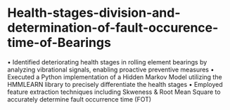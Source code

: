 # Health-stages-division-and-determination-of-fault-occurence-time-of-Bearings
• Identified deteriorating health stages in rolling element bearings by analyzing vibrational signals, enabling proactive preventive measures • Executed a Python implementation of a Hidden Markov Model utilizing the HMMLEARN library to precisely differentiate the health stages • Employed feature extraction techniques including Skweness & Root Mean Square to accurately determine fault occurrence time (FOT)
